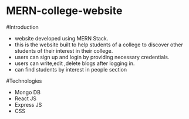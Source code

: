 # MERN-college-website

#Introduction

  *  website developed using MERN Stack.
  *  this is the website built to help students of a college to discover other students of their interest in their college.
  *  users can sign up and login by providing necessary credentials.
  *  users can write,edit ,delete blogs after logging in.
  *  can find students by interest in people section

#Technologies

  *  Mongo DB
  * React JS
  * Express JS
  * CSS
